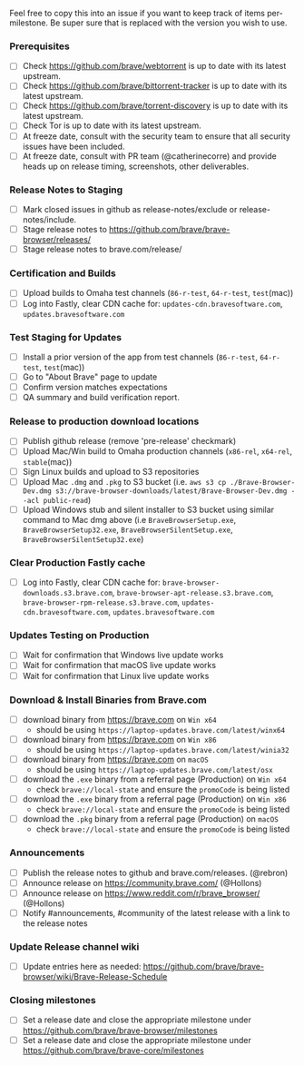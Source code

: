Feel free to copy this into an issue if you want to keep track of items per-milestone.
Be super sure that <version> is replaced with the version you wish to use.

### Prerequisites

- [ ] Check https://github.com/brave/webtorrent is up to date with its latest upstream.
- [ ] Check https://github.com/brave/bittorrent-tracker is up to date with its latest upstream.
- [ ] Check https://github.com/brave/torrent-discovery is up to date with its latest upstream.
- [ ] Check Tor is up to date with its latest upstream.
- [ ] At freeze date, consult with the security team to ensure that all security issues have been included.
- [ ] At freeze date, consult with PR team (@catherinecorre) and provide heads up on release timing, screenshots, other deliverables.

### Release Notes to Staging
- [ ] Mark closed issues in github as release-notes/exclude or release-notes/include.
- [ ] Stage release notes to https://github.com/brave/brave-browser/releases/
- [ ] Stage release notes to brave.com/release/ 

### Certification and Builds
- [ ] Upload builds to Omaha test channels (`86-r-test`, `64-r-test`, `test`(mac))
- [ ] Log into Fastly, clear CDN cache for: `updates-cdn.bravesoftware.com`, `updates.bravesoftware.com`

### Test Staging for Updates
- [ ] Install a prior version of the app from test channels (`86-r-test`, `64-r-test`, `test`(mac))
- [ ] Go to "About Brave" page to update
- [ ] Confirm version matches expectations
- [ ] QA summary and build verification report.

### Release to production download locations
- [ ] Publish github release (remove 'pre-release' checkmark)
- [ ] Upload Mac/Win build to Omaha production channels (`x86-rel`, `x64-rel`, `stable`(mac))
- [ ] Sign Linux builds and upload to S3 repositories
- [ ] Upload Mac `.dmg` and `.pkg` to S3 bucket (i.e. `aws s3 cp ./Brave-Browser-Dev.dmg s3://brave-browser-downloads/latest/Brave-Browser-Dev.dmg --acl public-read`)
- [ ] Upload Windows stub and silent installer to S3 bucket using similar command to Mac dmg above (i.e `BraveBrowserSetup.exe`, `BraveBrowserSetup32.exe`, `BraveBrowserSilentSetup.exe`, `BraveBrowserSilentSetup32.exe`)

### Clear Production Fastly cache
- [ ] Log into Fastly, clear CDN cache for: `brave-browser-downloads.s3.brave.com`, `brave-browser-apt-release.s3.brave.com`, `brave-browser-rpm-release.s3.brave.com`, `updates-cdn.bravesoftware.com`, `updates.bravesoftware.com`

### Updates Testing on Production
- [ ] Wait for confirmation that Windows live update works
- [ ] Wait for confirmation that macOS live update works
- [ ] Wait for confirmation that Linux live update works

### Download & Install Binaries from Brave.com
- [ ] download binary from https://brave.com on `Win x64`
   - should be using `https://laptop-updates.brave.com/latest/winx64`
- [ ] download binary from https://brave.com on `Win x86`
   - should be using `https://laptop-updates.brave.com/latest/winia32`
- [ ] download binary from https://brave.com on `macOS`
   - should be using `https://laptop-updates.brave.com/latest/osx`
- [ ] download the `.exe` binary from a referral page (Production) on `Win x64`
   - check `brave://local-state` and ensure the `promoCode` is being listed
- [ ] download the `.exe` binary from a referral page (Production) on `Win x86`
   - check `brave://local-state` and ensure the `promoCode` is being listed
- [ ] download the `.pkg` binary from a referral page (Production) on `macOS`
   - check `brave://local-state` and ensure the `promoCode` is being listed

### Announcements
- [ ] Publish the release notes to github and brave.com/releases. (@rebron) 
- [ ] Announce release on https://community.brave.com/ (@Hollons)
- [ ] Announce release on https://www.reddit.com/r/brave_browser/ (@Hollons)
- [ ] Notify #announcements, #community of the latest release with a link to the release notes

### Update Release channel wiki
- [ ] Update entries here as needed: https://github.com/brave/brave-browser/wiki/Brave-Release-Schedule

### Closing milestones
- [ ] Set a release date and close the appropriate milestone under https://github.com/brave/brave-browser/milestones
- [ ] Set a release date and close the appropriate milestone under https://github.com/brave/brave-core/milestones